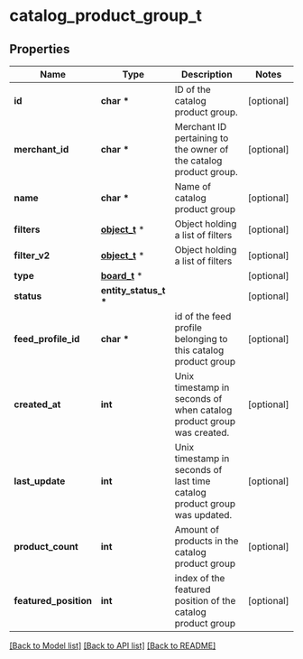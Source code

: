 # catalog_product_group_t

## Properties
Name | Type | Description | Notes
------------ | ------------- | ------------- | -------------
**id** | **char \*** | ID of the catalog product group. | [optional] 
**merchant_id** | **char \*** | Merchant ID pertaining to the owner of the catalog product group. | [optional] 
**name** | **char \*** | Name of catalog product group | [optional] 
**filters** | [**object_t**](.md) \* | Object holding a list of filters | [optional] 
**filter_v2** | [**object_t**](.md) \* | Object holding a list of filters | [optional] 
**type** | [**board_t**](board.md) \* |  | [optional] 
**status** | **entity_status_t \*** |  | [optional] 
**feed_profile_id** | **char \*** | id of the feed profile belonging to this catalog product group | [optional] 
**created_at** | **int** | Unix timestamp in seconds of when catalog product group was created. | [optional] 
**last_update** | **int** | Unix timestamp in seconds of last time catalog product group was updated. | [optional] 
**product_count** | **int** | Amount of products in the catalog product group | [optional] 
**featured_position** | **int** | index of the featured position of the catalog product group | [optional] 

[[Back to Model list]](../README.md#documentation-for-models) [[Back to API list]](../README.md#documentation-for-api-endpoints) [[Back to README]](../README.md)



